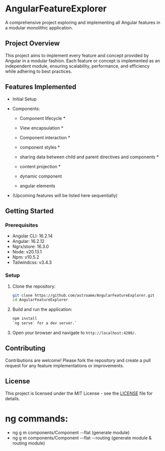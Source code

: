 # AngularFeatureExplorer
A comprehensive project exploring and implementing all Angular features in a modular monolithic application.


## Project Overview

This project aims to implement every feature and concept provided by Angular in a modular fashion. Each feature or concept is implemented as an independent module, ensuring scalability, performance, and efficiency while adhering to best practices.

## Features Implemented

- Initial Setup
- Components:
  - Component lifecycle *
  - View encapsulation *
  - Component interaction *
  - component styles *
  - sharing data between child and parent directives and components *
  - content projection *

  - dynamic component 
  - angular elements

- (Upcoming features will be listed here sequentially)


## Getting Started

### Prerequisites
  - Angular CLI: 16.2.14
  - Angular: 16.2.12
  - Ngrx/store: 16.3.0
  - Node: v20.13.1
  - Npm: v10.5.2
  - Tailwindcss: v3.4.3


### Setup

1. Clone the repository:
    ```bash
    git clone https://github.com/astroame/AngularFeatureExplorer.git
    cd AngularFeatureExplorer
    ```

2. Build and run the application:
    ```bash
    npm install
    `ng serve` for a dev server.`
    ```

3. Open your browser and navigate to `http://localhost:4200/`.


## Contributing

Contributions are welcome! Please fork the repository and create a pull request for any feature implementations or improvements.

## License

This project is licensed under the MIT License - see the [LICENSE](LICENSE) file for details.


# ng commands:
- ng g m components/Component --flat  (generate module)
- ng g m components/Component --flat --routing  (generate module & routing module)